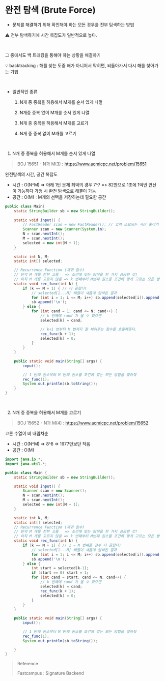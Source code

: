 # 완전 탐색 (Brute Force)

- 문제를 해결하기 위해 확인해야 하는 모든 경우를 전부 탐색하는 방법

:warning: 전부 탐색하기에 시간 복잡도가 일반적으로 높다.

<br/>

그 중에서도 백 트래킹을 통해야 하는 상황을 해결하기

:bulb: backtracking : 해를 찾는 도중 해가 아니어서 막히면, 되돌아가서 다시 해를 찾아가는 기법

<br/>

- 일반적인 종류

  1. N개 중 중복을 허용해서 M개를 순서 있게 나열
  2. N개중 중복 없이 M개를 순서 있게 나열

  3. N개 중 중복을 허용해서 M개를 고르기

  4. N개 중 중복 없이 M개를 고르기

<br/>

1. N개 중 중복을 허용해서 M개를 순서 있게 나열

>  BOJ 15651 - N과 M(3) : https://www.acmicpc.net/problem/15651

완전탐색의 시간, 공간 복잡도

- 시간 : O(N^M) => 아래 1번 문제 최악의 경우 7^7 => 82만으로 1초에 1억번 연산이 가능하다 가정 시 완전 탐색으로 해결이 가능
- 공간 : O(M) : M개의 선택을 저장하는데 필요한 공간

```java
public class Main{
    static StringBuilder sb = new StringBuilder();
    
    static void input() {
        // FastReader scan = new FastReader(); // 입력 소요되는 시간 줄이기 위함, 설명은 알고리즘 이외로 일단 생략
        Scanner scan = new Scanner(System.in);
        N = scan.nextInt();
        M = scan.nextInt();
        selected = new int[M + 1];
    }
    
	static int N, M;
    static int[] selected;

    // Recurrence Function (재귀 함수)
    // 만약 M 개를 전부 고름   => 조건에 맞는 탐색을 한 가지 성공한 것!
    // 아직 M 개를 고르지 않음 => k 번째부터 M번째 원소를 조건에 맞게 고르는 모든 방법을 시도한다.
    static void rec_func(int k) {
        if (k == M + 1) { // 다 골랐다!
            // selected[1...M] 배열이 새롭게 탐색된 결과
            for (int i = 1; i <= M; i++) sb.append(selected[i]).append(' ');
            sb.append('\n');
        } else {
            for (int cand = 1; cand <= N; cand++) {
                // k 번째에 cand 가 올 수 있으면
                selected[k] = cand;

                // k+1 번부터 M 번까지 잘 채워주는 함수를 호출해준다.
                rec_func(k + 1);
                selected[k] = 0;
            }
        }
    }
    
    public static void main(String[] args) {
        input();

        // 1 번째 원소부터 M 번째 원소를 조건에 맞는 모든 방법을 찾아줘
        rec_func(1);
        System.out.println(sb.toString());
    }
}
```

<br/>

2. N개 중 중복을 허용해서 M개를 고르기

> BOJ 15652 - N과 M(4) : https://www.acmicpc.net/problem/15652

고른 수열이 비 내림차순

- 시간 : O(N^M) => 8^8 => 1677만보단 작음
- 공간 : O(M)

```java
import java.io.*;
import java.util.*;

public class Main {
    static StringBuilder sb = new StringBuilder();

    static void input() {
        Scanner scan = new Scanner();
        N = scan.nextInt();
        M = scan.nextInt();
        selected = new int[M + 1];
    }

    static int N, M;
    static int[] selected;
    // Recurrence Function (재귀 함수)
    // 만약 M 개를 전부 고름   => 조건에 맞는 탐색을 한 가지 성공한 것!
    // 아직 M 개를 고르지 않음 => k 번째부터 M번째 원소를 조건에 맞게 고르는 모든 방법을 시도한다.
    static void rec_func(int k) {
        if (k == M + 1) { // 1 ~ M 번째를 전부 다 골랐다!
            // selected[1...M] 배열이 새롭게 탐색된 결과
            for (int i = 1; i <= M; i++) sb.append(selected[i]).append(' ');
            sb.append('\n');
        } else {
            int start = selected[k-1];
            if (start == 0) start = 1;
            for (int cand = start; cand <= N; cand++) {
                // k 번째에 cand 가 올 수 있으면
                selected[k] = cand;
                rec_func(k + 1);
                selected[k] = 0;
            }
        }
    }

    public static void main(String[] args) {
        input();

        // 1 번째 원소부터 M 번째 원소를 조건에 맞는 모든 방법을 찾아줘
        rec_func(1);
        System.out.println(sb.toString());

    }
}
```























> Reference
>
> Fastcampus : Signature Backend